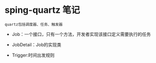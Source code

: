 # sping-quartz 笔记

    quartz包括调度器、任务、触发器

* Job：一个接口，只有一个方法，开发者实现该接口定义需要执行的任务

* JobDetail：Job的实现类

* Trigger:时间出发规则